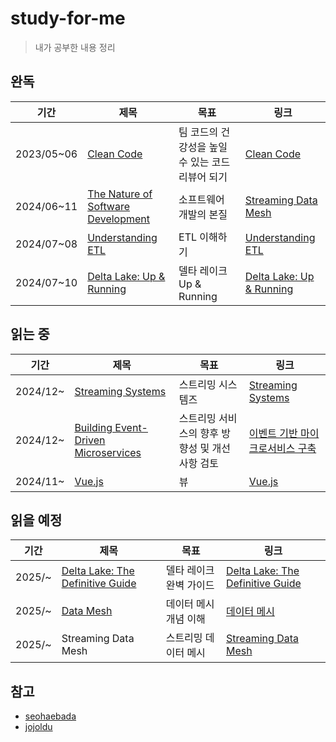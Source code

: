 # study-for-me
> 내가 공부한 내용 정리

## 완독
| 기간         | 제목                                                         | 목표                           | 링크                                                                                                          |
|------------|------------------------------------------------------------|------------------------------|-------------------------------------------------------------------------------------------------------------|
| 2023/05~06 | [Clean Code](clean-code)                                   | 팀 코드의 건강성을 높일 수 있는 코드 리뷰어 되기 | [Clean Code](https://www.yes24.com/Product/Goods/59626179)                                                  |
| 2024/06~11 | [The Nature of Software Development](nature-of-software)   | 소프트웨어 개발의 본질                 | [Streaming Data Mesh](https://www.yes24.com/Product/Goods/34902704)                                         |
| 2024/07~08 | [Understanding ETL](understanding-etl)                     | ETL 이해하기                     | [Understanding ETL](https://www.databricks.com/resources/ebook/understanding-etl)                           |
| 2024/07~10 | [Delta Lake: Up & Running](delta-up-and-running)           | 델타 레이크 Up & Running          | [Delta Lake: Up & Running](https://www.databricks.com/resources/ebook/delta-lake-running-oreilly)           |

## 읽는 중
| 기간       | 제목                                                         | 목표                           | 링크                                                                                                          |
|----------|------------------------------------------------------------|------------------------------|-------------------------------------------------------------------------------------------------------------|
| 2024/12~ | [Streaming Systems](streaming-systems)                     | 스트리밍 시스템즈                    | [Streaming Systems](https://www.yes24.com/Product/Goods/102360104)                                          |
| 2024/12~ | [Building Event-Driven Microservices](event-driven)        | 스트리밍 서비스의 향후 방향성 및 개선 사항 검토  | [이벤트 기반 마이크로서비스 구축](https://www.yes24.com/Product/Goods/99423020)                                           |
| 2024/11~ | [Vue.js](vue-js)                                           | 뷰                            | [Vue.js](https://ko.vuejs.org/guide/introduction)                                                           |

## 읽을 예정
| 기간         | 제목                                                         | 목표                           | 링크                                                                                                          |
|------------|------------------------------------------------------------|------------------------------|-------------------------------------------------------------------------------------------------------------|
| 2025/~   | [Delta Lake: The Definitive Guide](delta-definitive-guide) | 델타 레이크 완벽 가이드                | [Delta Lake: The Definitive Guide](https://learning.oreilly.com/library/view/delta-lake-the/9781098151935/) |
| 2025/~   | [Data Mesh](data-mesh)                                     | 데이터 메시 개념 이해                 | [데이터 메시](https://www.yes24.com/Product/Goods/123875598)                                                     |
| 2025/~     | Streaming Data Mesh                                        | 스트리밍 데이터 메시                  | [Streaming Data Mesh](https://www.yes24.com/Product/Goods/115873033)                                        |




## 참고
* [seohaebada](https://github.com/seohaebada/2023)
* [jojoldu](https://github.com/jojoldu/blog-code)

